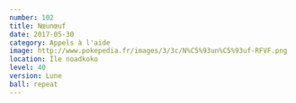 ```yaml
---
number: 102
title: Nœunœuf
date: 2017-05-30
category: Appels à l'aide
image: http://www.pokepedia.fr/images/3/3c/N%C5%93un%C5%93uf-RFVF.png
location: Île noadkoko
level: 40
version: Lune
ball: repeat
---
```

